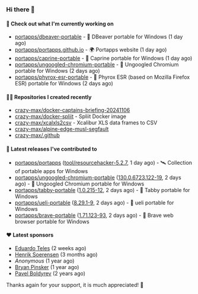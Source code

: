 ### Hi there 👋

#### 👷 Check out what I'm currently working on

- [portapps/dbeaver-portable](https://github.com/portapps/dbeaver-portable) - 🚀 DBeaver portable for Windows (1 day ago)
- [portapps/portapps.github.io](https://github.com/portapps/portapps.github.io) - 🌍 Portapps website (1 day ago)
- [portapps/caprine-portable](https://github.com/portapps/caprine-portable) - 🚀 Caprine portable for Windows (1 day ago)
- [portapps/ungoogled-chromium-portable](https://github.com/portapps/ungoogled-chromium-portable) - 🚀 Ungoogled Chromium portable for Windows (2 days ago)
- [portapps/phyrox-esr-portable](https://github.com/portapps/phyrox-esr-portable) - 🚀 Phyrox ESR (based on Mozilla Firefox ESR) portable for Windows (2 days ago)

#### 👨‍💻 Repositories I created recently

- [crazy-max/docker-captains-briefing-20241106](https://github.com/crazy-max/docker-captains-briefing-20241106)
- [crazy-max/docker-spliit](https://github.com/crazy-max/docker-spliit) - Spliit Docker image
- [crazy-max/xcalxls2csv](https://github.com/crazy-max/xcalxls2csv) - Xcalibur XLS data frames to CSV
- [crazy-max/alpine-edge-musl-segfault](https://github.com/crazy-max/alpine-edge-musl-segfault)
- [crazy-max/.github](https://github.com/crazy-max/.github)

#### 🚀 Latest releases I've contributed to

- [portapps/portapps](https://github.com/portapps/portapps) ([tool/resourcehacker-5.2.7](https://github.com/portapps/portapps/releases/tag/tool/resourcehacker-5.2.7), 1 day ago) - 🛰 Collection of portable apps for Windows
- [portapps/ungoogled-chromium-portable](https://github.com/portapps/ungoogled-chromium-portable) ([130.0.6723.122-19](https://github.com/portapps/ungoogled-chromium-portable/releases/tag/130.0.6723.122-19), 2 days ago) - 🚀 Ungoogled Chromium portable for Windows
- [portapps/tabby-portable](https://github.com/portapps/tabby-portable) ([1.0.215-12](https://github.com/portapps/tabby-portable/releases/tag/1.0.215-12), 2 days ago) - 🚀 Tabby portable for Windows 
- [portapps/ueli-portable](https://github.com/portapps/ueli-portable) ([8.29.1-9](https://github.com/portapps/ueli-portable/releases/tag/8.29.1-9), 2 days ago) - 🚀 ueli portable for Windows
- [portapps/brave-portable](https://github.com/portapps/brave-portable) ([1.71.123-93](https://github.com/portapps/brave-portable/releases/tag/1.71.123-93), 2 days ago) - 🚀 Brave web browser portable for Windows

#### ❤️ Latest sponsors
- [Eduardo Teles](https://github.com/eduardoteles17) (2 weeks ago)
- [Henrik Soerensen](https://github.com/hsoerensen) (3 months ago)
- _Anonymous_ (1 year ago)
- [Bryan Pinsker](https://github.com/BryanPinsker) (1 year ago)
- [Pavel Boldyrev](https://github.com/bpg) (2 years ago)

Thanks again for your support, it is much appreciated! 🙏
